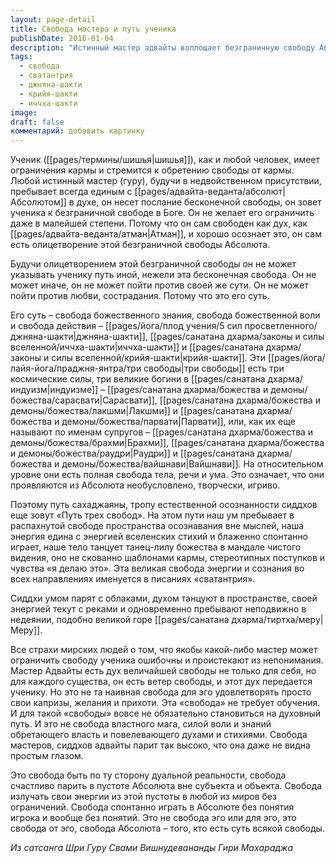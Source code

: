```yaml
---
layout: page-detail
title: Свобода мастера и путь ученика
publishDate: 2016-01-04
description: "Истинный мастер адвайты воплощает безграничную свободу Абсолюта и ведет ученика к этой же свободе, не ограничивая его. Свобода мастера проявляется как три космические силы: джняна-шакти, иччха-шакти и крийя-шакти, дающие полную свободу ума, речи и тела. Путь сахаджаяны — это путь трех свобод, где ум, тело и энергия пребывают вне ограничений кармы и эго, реализуя подлинную свободу вне дуальности."
tags:
  - свобода
  - сватантрия
  - джняна-шакти
  - крийя-шакти
  - иччха-шакти
image: 
draft: false
комментарий: добавить картинку
---
```


Ученик ([[pages/термины/шишья|шишья]]), как и любой человек, имеет ограничения кармы и стремится к обретению свободы от кармы. Любой истинный мастер (гуру), будучи в недвойственном присутствии, пребывает всегда единым с [[pages/адвайта-веданта/абсолют|Абсолютом]] в духе, он несет послание бесконечной свободы, он зовет ученика к безграничной свободе в Боге. Он не желает его ограничить даже в малейшей степени. Потому что он сам свободен как дух, как [[pages/адвайта-веданта/атман|Атман]], и хорошо осознает это, он сам есть олицетворение этой безграничной свободы Абсолюта.

Будучи олицетворением этой безграничной свободы он не может указывать ученику путь иной, нежели эта бесконечная свобода. Он не может иначе, он не может пойти против своей же сути. Он не может пойти против любви, сострадания. Потому что это его суть.

Его суть – свобода божественного знания, свобода божественной воли и свобода действия – [[pages/йога/плод учения/5 сил просветленного/джняна-шакти|джняна-шакти]], [[pages/санатана дхарма/законы и силы вселенной/иччха-шакти|иччха-шакти]] и [[pages/санатана дхарма/законы и силы вселенной/крийя-шакти|крийя-шакти]]. Эти [[pages/йога/лайя-йога/праджня-янтра/три свободы|три свободы]] есть три космические силы, три великие богини в [[pages/санатана дхарма/индуизм|индуизме]] – [[pages/санатана дхарма/божества и демоны/божества/сарасвати|Сарасвати]], [[pages/санатана дхарма/божества и демоны/божества/лакшми|Лакшми]] и [[pages/санатана дхарма/божества и демоны/божества/парвати|Парвати]], или, как их еще называют по именам супругов – [[pages/санатана дхарма/божества и демоны/божества/брахми|Брахми]], [[pages/санатана дхарма/божества и демоны/божества/раудри|Раудри]] и [[pages/санатана дхарма/божества и демоны/божества/вайшнави|Вайшнави]]. На относительном уровне они есть полная свобода тела, речи и ума. Это означает, что они проявляются из Абсолюта необусловлено, творчески, игриво.

Поэтому путь сахаджаяны, тропу естественной осознанности сиддхов еще зовут «Путь трех свобод». На этом пути наш ум пребывает в распахнутой свободе пространства осознавания вне мыслей, наша энергия едина с энергией вселенских стихий и блаженно спонтанно играет, наше тело танцует танец-лилу божества в мандале чистого видения, оно не скованно шаблонами кармы, стереотипных поступков и чувства «я делаю это». Эта великая свобода энергии и сознания во всех направлениях именуется в писаниях «сватантрия».

Сиддхи умом парят с облаками, духом танцуют в пространстве, своей энергией текут с реками и одновременно пребывают неподвижно в недеянии, подобно великой горе [[pages/санатана дхарма/тиртха/меру|Меру]].

Все страхи мирских людей о том, что якобы какой-либо мастер может ограничить свободу ученика ошибочны и проистекают из непонимания. Мастер Адвайты есть дух величайшей свободы не только для себя, но для каждого существа, он есть ветер свободы, и этот дух передается ученику. Но это не та наивная свобода для эго удовлетворять просто свои капризы, желания и прихоти. Эта «свобода» не требует обучения. И для такой «свободы» вовсе не обязательно становиться на духовный путь. И это не свобода властного мага, силой воли и знаний обретающего власть и повелевающего духами и стихиями. Свобода мастеров, сиддхов адвайты парит так высоко, что она даже не видна простым глазом.

Это свобода быть по ту сторону дуальной реальности, свобода счастливо парить в пустоте Абсолюта вне субъекта и объекта. Свобода излучать свои энергии из этой пустоты в любой из миров без ограничений. Свобода спонтанно играть в Абсолюте без понятия игрока и вообще без понятий. Это не свобода эго или для эго, это свобода от эго, свобода Абсолюта – того, кто есть суть всякой свободы.

*Из сатсанга Шри Гуру Свами Вишнудевананды Гири Махараджа*


